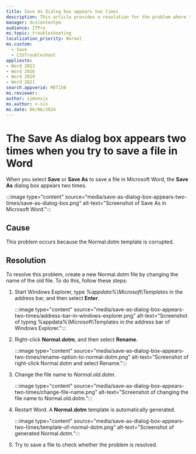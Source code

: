 ```yaml
---
title: Save As dialog box appears two times
description: This article provides a resolution for the problem where the Save As dialog box appears two times when you save a file in Word.
manager: dcscontentpm
audience: ITPro
ms.topic: troubleshooting
localization_priority: Normal
ms.custom: 
  - Save
  - CSSTroubleshoot
appliesto: 
- Word 2013
- Word 2016
- Word 2019
- Word 2021
search.appverid: MET150
ms.reviewer: 
author: simonxjx
ms.author: v-six
ms.date: 06/06/2024
---
```

# The Save As dialog box appears two times when you try to save a file in Word

When you select **Save** or **Save As**  to save a file in Microsoft Word, the **Save As**  dialog box appears two times.

:::image type="content" source="media/save-as-dialog-box-appears-two-times/save-as-dialog-box.png" alt-text="Screenshot of Save As in Microsoft Word.":::

## Cause

This problem occurs because the Normal.dotm template is corrupted.

## Resolution

To resolve this problem, create a new Normal.dotm file by changing the name of the old file. To do this, follow these steps:

1. Start Windows Explorer, type *%appdata%\Microsoft\Templates* in the address bar, and then select **Enter**.

   :::image type="content" source="media/save-as-dialog-box-appears-two-times/address-bar-in-windows-explorer.png" alt-text="Screenshot of typing %appdata%\Microsoft\Templates in the address bar of Windows Explorer.":::

2. Right-click **Normal.dotm**, and then select **Rename**.

   :::image type="content" source="media/save-as-dialog-box-appears-two-times/rename-option-to-normal-dotm.png" alt-text="Screenshot of right-click Normal.dotm and select Rename.":::

3. Change the file name to *Normal.old.dotm*.

   :::image type="content" source="media/save-as-dialog-box-appears-two-times/change-file-name.png" alt-text="Screenshot of changing the file name to Normal.old.dotm.":::

4. Restart Word. A **Normal.dotm** template is automatically generated.

   :::image type="content" source="media/save-as-dialog-box-appears-two-times/template-of-normal-dotm.png" alt-text="Screenshot of generated Normal.dotm.":::

5. Try to save a file to check whether the problem is resolved.

